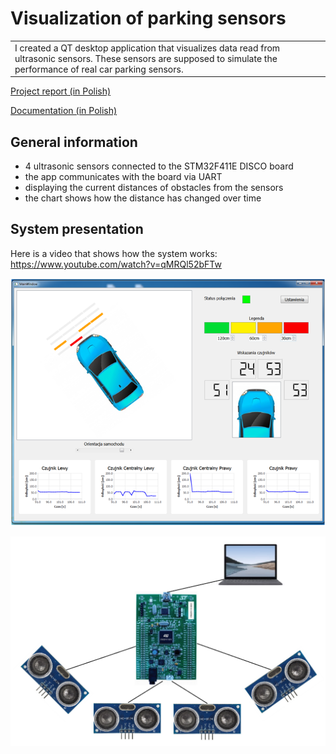 # Visualization of parking sensors

<table>
<tr>
<td>
 I created a QT desktop application that visualizes data read from ultrasonic sensors.  These sensors are supposed to simulate the performance of real car parking sensors.
</td>
</tr>
</table>

[Project report (in Polish)](https://github.com/djairw4/WDS/blob/main/wds_sprawozdanie.pdf)

[Documentation (in Polish)](http://panamint.ict.pwr.wroc.pl/~djarzabe/Doxygen/html/annotated.html)

## General information

* 4 ultrasonic sensors connected to the STM32F411E DISCO board
* the app communicates with the board via UART
* displaying the current distances of obstacles from the sensors
* the chart shows how the distance has changed over time

## System presentation

Here is a video that shows how the system works: https://www.youtube.com/watch?v=qMRQl52bFTw

<p align="center">
  <img src="https://github.com/djairw4/WDS/blob/main/WDS_RPK.png" />
</p>

<p align="center">
  <img src="https://github.com/djairw4/WDS/blob/main/schemat.png" width=600/>
</p>
